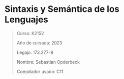 # Sintaxis y Semántica de los Lenguajes

> Curso: K2152
> 
> Año de cursada: 2023
> 
> Legajo: 173.277-8
> 
> Nombre: Sebastian Opderbeck
> 
> Compilador usado: C11
